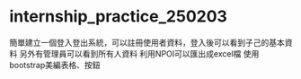 # internship_practice_250203

簡單建立一個登入登出系統，可以註冊使用者資料，登入後可以看到子己的基本資料
另外有管理員可以看到所有人資料
利用NPOI可以匯出成excel檔
使用bootstrap美編表格、按鈕
